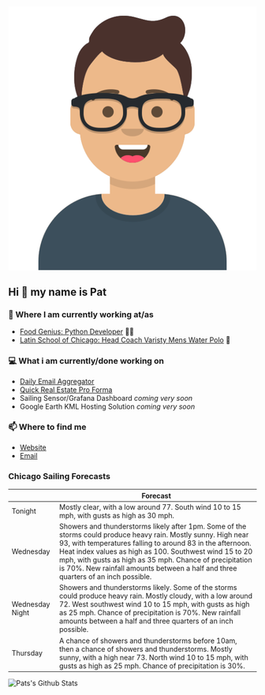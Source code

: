 [![Social banner for p-j-falconer](https://raw.githubusercontent.com/P-J-FALCONER/P-J-FALCONER/master/assets/avataaars.svg)](https://patfalconer.com/)
## Hi :wave: my name is Pat

### 💼 Where I am currently working at/as
- [Food Genius: Python Developer](https://getfoodgenius.com/) 🍔🐍
- [Latin School of Chicago: Head Coach Varisty Mens Water Polo](https://www.latinschool.org/) 🤽


### 💻 What i am currently/done working on
 - [Daily Email Aggregator](https://github.com/P-J-FALCONER/dott_daily_mail)
 - [Quick Real Estate Pro Forma](https://github.com/P-J-FALCONER/henry)
 - Sailing Sensor/Grafana Dashboard *coming very soon*
 - Google Earth KML Hosting Solution *coming very soon*

### 📫 Where to find me
 - [Website](https://patfalconer.com/)
 - [Email](mailto:patrick.j.falconer@gmail.com)


### Chicago Sailing Forecasts
|   | Forecast  |
|---|---|
| Tonight | Mostly clear, with a low around 77. South wind 10 to 15 mph, with gusts as high as 30 mph. |
| Wednesday | Showers and thunderstorms likely after 1pm. Some of the storms could produce heavy rain. Mostly sunny. High near 93, with temperatures falling to around 83 in the afternoon. Heat index values as high as 100. Southwest wind 15 to 20 mph, with gusts as high as 35 mph. Chance of precipitation is 70%. New rainfall amounts between a half and three quarters of an inch possible. |
| Wednesday Night | Showers and thunderstorms likely. Some of the storms could produce heavy rain. Mostly cloudy, with a low around 72. West southwest wind 10 to 15 mph, with gusts as high as 25 mph. Chance of precipitation is 70%. New rainfall amounts between a half and three quarters of an inch possible. |
| Thursday | A chance of showers and thunderstorms before 10am, then a chance of showers and thunderstorms. Mostly sunny, with a high near 73. North wind 10 to 15 mph, with gusts as high as 25 mph. Chance of precipitation is 30%. |

![Pats's Github Stats](https://github-readme-stats.vercel.app/api?username=p-j-falconer&show_icons=true&theme=radical)
